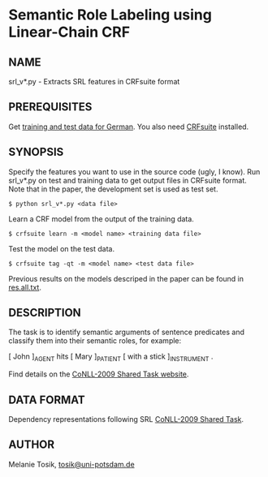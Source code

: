 Semantic Role Labeling using Linear-Chain CRF
=============================================

NAME
----

srl_v*.py - Extracts SRL features in CRFsuite format

PREREQUISITES
--------

Get [training and test data for German](https://ufal.mff.cuni.cz/conll2009-st/data/traindev.html). You also need [CRFsuite](http://www.chokkan.org/software/crfsuite/) installed.

SYNOPSIS
--------

Specify the features you want to use in the source code (ugly, I know). Run srl_v*.py on test and training data to get output files in CRFsuite format. Note that in the paper, the development set is used as test set.

```
$ python srl_v*.py <data file>
```

Learn a CRF model from the output of the training data.

```
$ crfsuite learn -m <model name> <training data file>
```

Test the model on the test data.

```
$ crfsuite tag -qt -m <model name> <test data file>
```

Previous results on the models descriped in the paper can be found in [res.all.txt]().

DESCRIPTION
-----------

The task is to identify semantic arguments of sentence predicates and classify them into their semantic roles, for example:

[ John ]<sub>AGENT</sub> hits [ Mary ]<sub>PATIENT</sub> [ with a stick ]<sub>INSTRUMENT</sub> .

Find details on the [CoNLL-2009 Shared Task website](https://ufal.mff.cuni.cz/conll2009-st/task-description.html). 

DATA FORMAT
-----------

Dependency representations following SRL [CoNLL-2009 Shared Task](https://ufal.mff.cuni.cz/conll2009-st/task-description.html).

AUTHOR
------
Melanie Tosik, tosik@uni-potsdam.de
